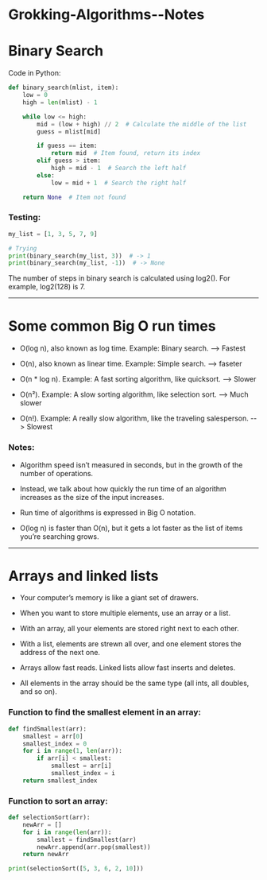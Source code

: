 # Grokking-Algorithms--Notes

# Binary Search

Code in Python:

```python
def binary_search(mlist, item):
    low = 0
    high = len(mlist) - 1

    while low <= high:
        mid = (low + high) // 2  # Calculate the middle of the list
        guess = mlist[mid]  

        if guess == item:
            return mid  # Item found, return its index
        elif guess > item:
            high = mid - 1  # Search the left half
        else:
            low = mid + 1  # Search the right half

    return None  # Item not found
```

### Testing:


```python
my_list = [1, 3, 5, 7, 9]

# Trying
print(binary_search(my_list, 3))  # -> 1
print(binary_search(my_list, -1))  # -> None
```

The number of steps in binary search is calculated using log2(). For example, log2(128) is 7.

---

# Some common Big O run times

- O(log n), also known as log time. Example: Binary search. --> Fastest
    
- O(n), also known as linear time. Example: Simple search. -->  faseter
    
- O(n * log n). Example: A fast sorting algorithm, like quicksort. --> Slower
    
- O(n²). Example: A slow sorting algorithm, like selection sort. --> Much slower
    
- O(n!). Example: A really slow algorithm, like the traveling salesperson. --> Slowest
    

### Notes:

- Algorithm speed isn’t measured in seconds, but in the growth of the number of operations.
    
- Instead, we talk about how quickly the run time of an algorithm increases as the size of the input increases.
    
- Run time of algorithms is expressed in Big O notation.
    
- O(log n) is faster than O(n), but it gets a lot faster as the list of items you’re searching grows.
    

---

# Arrays and linked lists

- Your computer’s memory is like a giant set of drawers.
    
- When you want to store multiple elements, use an array or a list.
    
- With an array, all your elements are stored right next to each other.
    
- With a list, elements are strewn all over, and one element stores the address of the next one.
    
- Arrays allow fast reads. Linked lists allow fast inserts and deletes.
    
- All elements in the array should be the same type (all ints, all doubles, and so on).
    

### Function to find the smallest element in an array:



```python
def findSmallest(arr):
    smallest = arr[0]
    smallest_index = 0
    for i in range(1, len(arr)):
        if arr[i] < smallest:
            smallest = arr[i]
            smallest_index = i
    return smallest_index
```

### Function to sort an array:



```python
def selectionSort(arr):
    newArr = []
    for i in range(len(arr)):
        smallest = findSmallest(arr)
        newArr.append(arr.pop(smallest))
    return newArr

print(selectionSort([5, 3, 6, 2, 10]))
```

